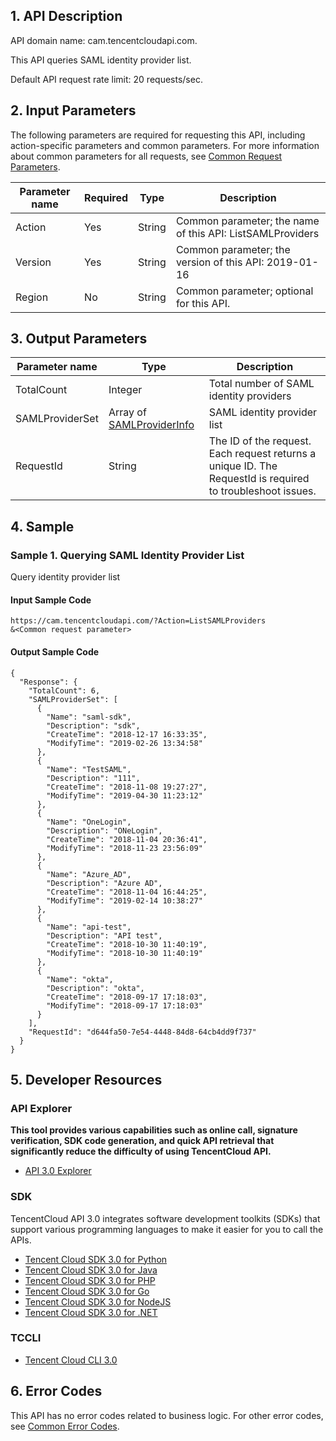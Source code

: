 ﻿## 1. API Description

API domain name: cam.tencentcloudapi.com.

This API queries SAML identity provider list.

Default API request rate limit: 20 requests/sec.

## 2. Input Parameters

The following parameters are required for requesting this API, including action-specific parameters and common parameters. For more information about common parameters for all requests, see [Common Request Parameters](/document/api/598/33158).

| Parameter name | Required | Type | Description |
|---------|---------|---------|---------|
| Action | Yes | String | Common parameter; the name of this API: ListSAMLProviders |
| Version | Yes | String | Common parameter; the version of this API: 2019-01-16 |
| Region | No | String | Common parameter; optional for this API. |

## 3. Output Parameters

| Parameter name | Type | Description |
|---------|---------|---------|
| TotalCount | Integer | Total number of SAML identity providers |
| SAMLProviderSet | Array of [SAMLProviderInfo](/document/api/598/33167#SAMLProviderInfo) | SAML identity provider list |
| RequestId | String | The ID of the request. Each request returns a unique ID. The RequestId is required to troubleshoot issues. |

## 4. Sample

### Sample 1. Querying SAML Identity Provider List

Query identity provider list

#### Input Sample Code

```
https://cam.tencentcloudapi.com/?Action=ListSAMLProviders
&<Common request parameter>
```

#### Output Sample Code

```
{
  "Response": {
    "TotalCount": 6,
    "SAMLProviderSet": [
      {
        "Name": "saml-sdk",
        "Description": "sdk",
        "CreateTime": "2018-12-17 16:33:35",
        "ModifyTime": "2019-02-26 13:34:58"
      },
      {
        "Name": "TestSAML",
        "Description": "111",
        "CreateTime": "2018-11-08 19:27:27",
        "ModifyTime": "2019-04-30 11:23:12"
      },
      {
        "Name": "OneLogin",
        "Description": "ONeLogin",
        "CreateTime": "2018-11-04 20:36:41",
        "ModifyTime": "2018-11-23 23:56:09"
      },
      {
        "Name": "Azure_AD",
        "Description": "Azure AD",
        "CreateTime": "2018-11-04 16:44:25",
        "ModifyTime": "2019-02-14 10:38:27"
      },
      {
        "Name": "api-test",
        "Description": "API test",
        "CreateTime": "2018-10-30 11:40:19",
        "ModifyTime": "2018-10-30 11:40:19"
      },
      {
        "Name": "okta",
        "Description": "okta",
        "CreateTime": "2018-09-17 17:18:03",
        "ModifyTime": "2018-09-17 17:18:03"
      }
    ],
    "RequestId": "d644fa50-7e54-4448-84d8-64cb4dd9f737"
  }
}
```


## 5. Developer Resources

### API Explorer

**This tool provides various capabilities such as online call, signature verification, SDK code generation, and quick API retrieval that significantly reduce the difficulty of using TencentCloud API.**

* [API 3.0 Explorer](https://console.cloud.tencent.com/api/explorer?Product=cam&Version=2019-01-16&Action=ListSAMLProviders)

### SDK

TencentCloud API 3.0 integrates software development toolkits (SDKs) that support various programming languages to make it easier for you to call the APIs.

* [Tencent Cloud SDK 3.0 for Python](https://github.com/TencentCloud/tencentcloud-sdk-python)
* [Tencent Cloud SDK 3.0 for Java](https://github.com/TencentCloud/tencentcloud-sdk-java)
* [Tencent Cloud SDK 3.0 for PHP](https://github.com/TencentCloud/tencentcloud-sdk-php)
* [Tencent Cloud SDK 3.0 for Go](https://github.com/TencentCloud/tencentcloud-sdk-go)
* [Tencent Cloud SDK 3.0 for NodeJS](https://github.com/TencentCloud/tencentcloud-sdk-nodejs)
* [Tencent Cloud SDK 3.0 for .NET](https://github.com/TencentCloud/tencentcloud-sdk-dotnet)

### TCCLI

* [Tencent Cloud CLI 3.0](https://cloud.tencent.com/document/product/440/6176)

## 6. Error Codes

This API has no error codes related to business logic. For other error codes, see [Common Error Codes](/document/api/598/15694#.E5.85.AC.E5.85.B1.E9.94.99.E8.AF.AF.E7.A0.81).